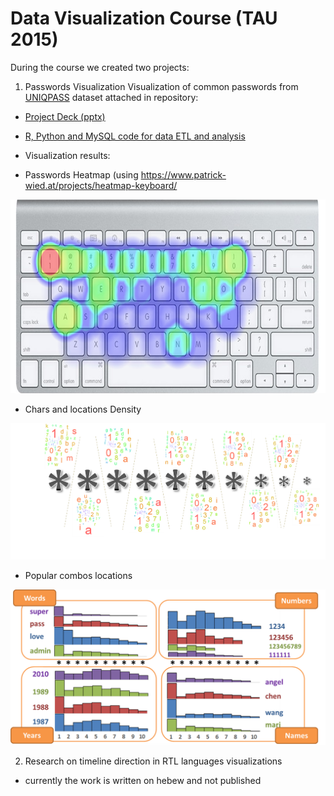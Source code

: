 # Data Visualization Course (TAU 2015)

During the course we created two projects:

1. Passwords Visualization
Visualization of common passwords from [UNIQPASS](http://dazzlepod.com/uniqpass/) dataset
attached in repository:
* [Project Deck (pptx)](/Passwords.pptx)
* [R, Python and MySQL code for data ETL and analysis](/pass_words)
* Visualization results:

* Passwords Heatmap (using https://www.patrick-wied.at/projects/heatmap-keyboard/
   
![heatmap](/heatmap1.png "Passwords heatmap")




   * Chars and locations Density 
   
   
![density](/density.png)




   * Popular combos locations
   
   
![combos](/combos.png)


2. Research on timeline direction in RTL languages visualizations
 - currently the work is written on hebew and not published
